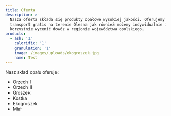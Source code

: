 ```yaml
---
title: Oferta
description: >-
  Nasza oferta składa się produkty opałowe wysokiej jakości. Oferujemy również
  transport gratis na terenie Olesna jak również możemy indywidualnie i
  korzystnie wycenić dowóz w regionie województwa opolskiego.
products:
  - ash: '1'
    calorific: '1'
    granulation: '1'
    image: /images/uploads/ekogroszek.jpg
    name: Test
---
```

Nasz skład opału oferuje:

* Orzech I
* Orzech II
* Groszek
* Kostka
* Ekogroszek
* Miał
